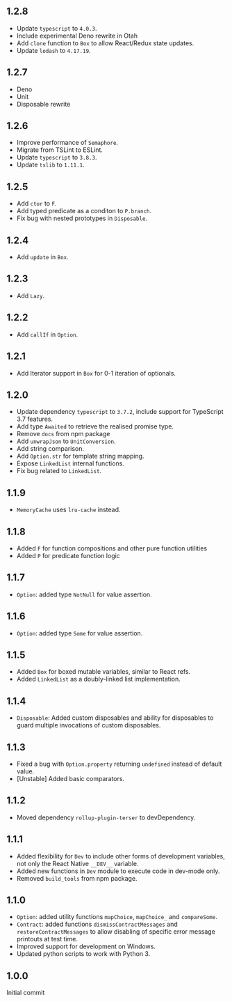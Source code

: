 ## 1.2.8
- Update `typescript` to `4.0.3`.
- Include experimental Deno rewrite in Otah
- Add `clone` function to `Box` to allow React/Redux state updates.
- Update `lodash` to `4.17.19`.

## 1.2.7
- Deno
- Unit
- Disposable rewrite

## 1.2.6
- Improve performance of `Semaphore`.
- Migrate from TSLint to ESLint.
- Update `typescript` to `3.8.3`.
- Update `tslib` to `1.11.1`.

## 1.2.5
- Add `ctor` to `F`.
- Add typed predicate as a conditon to `P.branch`.
- Fix bug with nested prototypes in `Disposable`.

## 1.2.4
- Add `update` in `Box`.

## 1.2.3
- Add `Lazy`.

## 1.2.2
- Add `callIf` in `Option`.

## 1.2.1
- Add Iterator support in `Box` for 0-1 iteration of optionals.

## 1.2.0

- Update dependency `typescript` to `3.7.2`, include support for TypeScript 3.7 features.
- Add type `Awaited` to retrieve the realised promise type.
- Remove `docs` from npm package
- Add `unwrapJson` to `UnitConversion`.
- Add string comparison.
- Add `Option.str` for template string mapping.
- Expose `LinkedList` internal functions.
- Fix bug related to `LinkedList`.

## 1.1.9

- `MemoryCache` uses `lru-cache` instead.

## 1.1.8

- Added `F` for function compositions and other pure function utilities
- Added `P` for predicate function logic

## 1.1.7

- `Option`: added type `NotNull` for value assertion.

## 1.1.6

- `Option`: added type `Some` for value assertion.

## 1.1.5

- Added `Box` for boxed mutable variables, similar to React refs.
- Added `LinkedList` as a doubly-linked list implementation.

## 1.1.4

- `Disposable`: Added custom disposables and ability for disposables to guard multiple invocations of custom disposables.

## 1.1.3

- Fixed a bug with `Option.property` returning `undefined` instead of default value.
- [Unstable] Added basic comparators.

## 1.1.2

- Moved dependency `rollup-plugin-terser` to devDependency.

## 1.1.1

- Added flexibility for `Dev` to include other forms of development variables, not only the React Native `__DEV__` variable.
- Added new functions in `Dev` module to execute code in dev-mode only.
- Removed `build_tools` from npm package.

## 1.1.0

- `Option`: added utility functions `mapChoice`, `mapChoice_` and `compareSome`.
- `Contract`: added functions `dismissContractMessages` and `restoreContractMessages` to allow disabling of specific error message printouts at test time.
- Improved support for development on Windows.
- Updated python scripts to work with Python 3.

## 1.0.0
Initial commit
